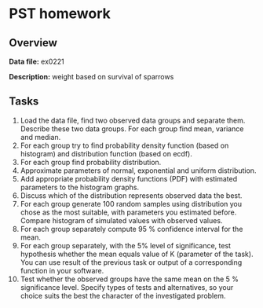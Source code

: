 # PST homework

## Overview

**Data file:** ex0221

**Description:** weight based on survival of sparrows

## Tasks

1. Load the data file, find two observed data groups and separate them. Describe these two data groups. For each group find mean, variance and median.
1. For each group try to find probability density function (based on histogram) and distribution function (based on ecdf).
1. For each group find probability distribution.
  1. Approximate parameters of normal, exponential and uniform distribution.
  1. Add appropriate probability density functions (PDF) with estimated parameters to the histogram graphs.
  1. Discuss which of the distribution represents observed data the best.
1. For each group generate 100 random samples using distribution you chose as the most suitable, with parameters you estimated before. Compare histogram of simulated values with observed values.
1. For each group separately compute 95 % confidence interval for the mean.
1. For each group separately, with the 5% level of significance, test hypothesis whether the mean equals value of K (parameter of the task). You can use result of the previous task or output of a corresponding function in your software.
1. Test whether the observed groups have the same mean on the 5 % significance level. Specify types of tests and alternatives, so your choice suits the best the character of the investigated problem.
